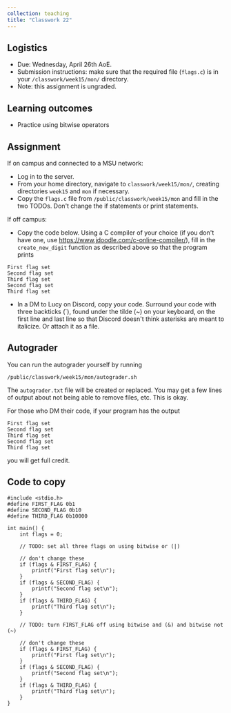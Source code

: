 ```yaml
---
collection: teaching
title: "Classwork 22"
---
```


## Logistics
* Due: Wednesday, April 26th AoE.
* Submission instructions: make sure that the required file (`flags.c`) is in your
	`/classwork/week15/mon/` directory.
* Note: this assignment is ungraded.

## Learning outcomes
* Practice using bitwise operators

## Assignment

If on campus and connected to a MSU network:
* Log in to the server.
* From your home directory, navigate to `classwork/week15/mon/`, creating directories `week15`
and `mon` if necessary.
* Copy the `flags.c` file from `/public/classwork/week15/mon` and fill in the
    two TODOs. Don't change the if statements or print statements.

If off campus:
* Copy the code below. Using a C compiler of your choice (if you don't have
	one, use https://www.jdoodle.com/c-online-compiler/), fill in the
	`create_new_digit` function as described above so that the program prints
```
First flag set
Second flag set
Third flag set
Second flag set
Third flag set
```
* In a DM to Lucy on Discord, copy your code. Surround your code with three
    backticks (\`), found under the tilde (~) on your keyboard, on the first line and last line so that Discord doesn't
    think asterisks are meant to italicize. Or attach it as a file.

## Autograder

You can run the autograder yourself by running
```
/public/classwork/week15/mon/autograder.sh
```
The `autograder.txt` file will be created or
replaced. You may get a few lines of output about not being able to remove
files, etc. This is okay.

For those who DM their code, if your program has the output
```
First flag set
Second flag set
Third flag set
Second flag set
Third flag set
```
you will get full credit.

## Code to copy

```
#include <stdio.h>
#define FIRST_FLAG 0b1
#define SECOND_FLAG 0b10
#define THIRD_FLAG 0b10000

int main() {
	int flags = 0;

	// TODO: set all three flags on using bitwise or (|)

	// don't change these
	if (flags & FIRST_FLAG) {
		printf("First flag set\n");
	}
	if (flags & SECOND_FLAG) {
		printf("Second flag set\n");
	}
	if (flags & THIRD_FLAG) {
		printf("Third flag set\n");
	}

	// TODO: turn FIRST_FLAG off using bitwise and (&) and bitwise not (~)

	// don't change these
	if (flags & FIRST_FLAG) {
		printf("First flag set\n");
	}
	if (flags & SECOND_FLAG) {
		printf("Second flag set\n");
	}
	if (flags & THIRD_FLAG) {
		printf("Third flag set\n");
	}
}
```
